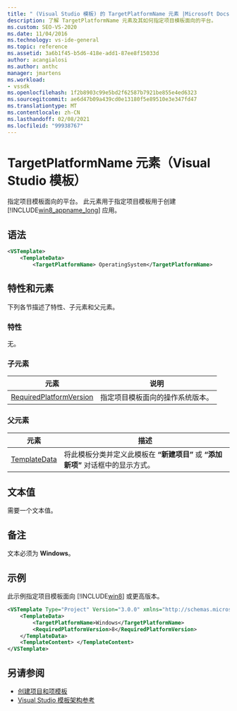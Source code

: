 ```yaml
---
title: " (Visual Studio 模板) 的 TargetPlatformName 元素 |Microsoft Docs"
description: 了解 TargetPlatformName 元素及其如何指定项目模板面向的平台。
ms.custom: SEO-VS-2020
ms.date: 11/04/2016
ms.technology: vs-ide-general
ms.topic: reference
ms.assetid: 3a6b1f45-b5d6-418e-add1-87ee8f15033d
author: acangialosi
ms.author: anthc
manager: jmartens
ms.workload:
- vssdk
ms.openlocfilehash: 1f2b8903c99e5bd2f62587b7921be855e4ed6323
ms.sourcegitcommit: ae6d47b09a439cd0e13180f5e89510e3e347fd47
ms.translationtype: MT
ms.contentlocale: zh-CN
ms.lasthandoff: 02/08/2021
ms.locfileid: "99938767"
---
```

# <a name="targetplatformname-element-visual-studio-templates"></a>TargetPlatformName 元素（Visual Studio 模板）
指定项目模板面向的平台。 此元素用于指定项目模板用于创建 [!INCLUDE[win8_appname_long](../debugger/includes/win8_appname_long_md.md)] 应用。

## <a name="syntax"></a>语法

```xml
<VSTemplate>
    <TemplateData>
        <TargetPlatformName> OperatingSystem</TargetPlatformName>
```

## <a name="attributes-and-elements"></a>特性和元素
 下列各节描述了特性、子元素和父元素。

### <a name="attributes"></a>特性
 无。

### <a name="child-elements"></a>子元素

|元素|说明|
|-------------|-----------------|
|[RequiredPlatformVersion](../extensibility/requiredplatformversion-element-visual-studio-templates.md)|指定项目模板面向的操作系统版本。|

### <a name="parent-elements"></a>父元素

|元素|描述|
|-------------|-----------------|
|[TemplateData](../extensibility/templatedata-element-visual-studio-templates.md)|将此模板分类并定义此模板在 **“新建项目”** 或 **“添加新项”** 对话框中的显示方式。|

## <a name="text-value"></a>文本值
 需要一个文本值。

## <a name="remarks"></a>备注
 文本必须为 **Windows**。

## <a name="example"></a>示例
 此示例指定项目模板面向 [!INCLUDE[win8](../debugger/includes/win8_md.md)] 或更高版本。

```xml
<VSTemplate Type="Project" Version="3.0.0" xmlns="http://schemas.microsoft.com/developer/vstemplate/2005">
    <TemplateData>
        <TargetPlatformName>Windows</TargetPlatformName>
        <RequiredPlatformVersion>8</RequiredPlatformVersion>
    </TemplateData>
    <TemplateContent> </TemplateContent>
</VSTemplate>
```

## <a name="see-also"></a>另请参阅
- [创建项目和项模板](../ide/creating-project-and-item-templates.md)
- [Visual Studio 模板架构参考](../extensibility/visual-studio-template-schema-reference.md)
